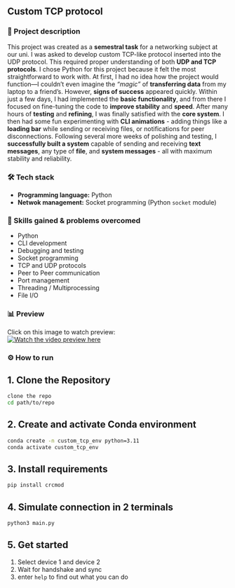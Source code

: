 ## Custom TCP protocol

### 📝 Project description
This project was created as a **semestral task** for a networking subject at our uni. I was asked to develop custom TCP-like protocol inserted into the UDP protocol. This required proper understanding of both **UDP and TCP protocols**. I chose Python for this project because it felt the most straightforward to work with. 
At first, I had no idea how the project would function—I couldn’t even imagine the *“magic”* of **transferring data** from my laptop to a friend’s. However, **signs of success** appeared quickly. Within just a few days, I had implemented the **basic functionality**, and from there I focused on fine-tuning the code to **improve stability** and **speed**.
After many hours of **testing** and **refining**, I was finally satisfied with the **core system**. I then had some fun experimenting with **CLI animations** - adding things like a **loading bar** while sending or receiving files, or notifications for peer disconnections.
Following several more weeks of polishing and testing, I **successfully built a system** capable of sending and receiving **text messages**, any type of **file**, and **system messages** - all with maximum stability and reliability.


### 🛠️ Tech stack
- **Programming language:** Python
- **Netwok management:** Socket programming (Python `socket` module)

### 🌱 Skills gained & problems overcomed
- Python
- CLI development
- Debugging and testing
- Socket programming
- TCP and UDP protocols
- Peer to Peer communication
- Port management
- Threading / Multiprocessing
- File I/O

### 📊 Preview
Click on this image to watch preview: <br>
[![Watch the video preview here](https://img.youtube.com/vi/RDbhX7eBqpQ/0.jpg)](https://www.youtube.com/watch?v=RDbhX7eBqpQ)


### ⚙️ How to run

## 1. Clone the Repository
```bash
clone the repo
cd path/to/repo
```

## 2. Create and activate Conda environment
```bash
conda create -n custom_tcp_env python=3.11
conda activate custom_tcp_env
```

## 3. Install requirements
```bash
pip install crcmod
```

## 4. Simulate connection in 2 terminals
```bash
python3 main.py
```

## 5. Get started
1. Select device 1 and device 2
2. Wait for handshake and sync
3. enter `help` to find out what you can do
